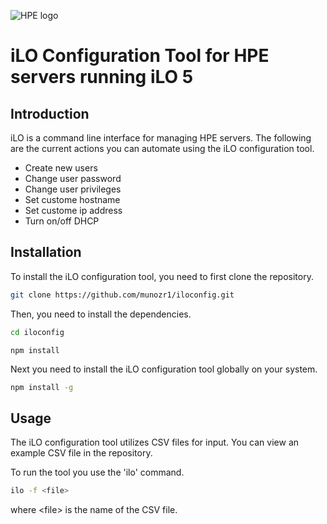 ![HPE logo](https://design-system.hpe.design/static/images/hpe-logo.svg)

# iLO Configuration Tool for HPE servers running iLO 5

## Introduction

iLO is a command line interface for managing HPE servers. The following are the current actions you can automate using the iLO configuration tool.

- Create new users
- Change user password
- Change user privileges
- Set custome hostname
- Set custome ip address
- Turn on/off DHCP

## Installation

To install the iLO configuration tool, you need to first clone the repository.

```bash
git clone https://github.com/munozr1/iloconfig.git
```

Then, you need to install the dependencies.

```bash
cd iloconfig
```

```
npm install
```

Next you need to install the iLO configuration tool globally on your system.

```bash
npm install -g
```

## Usage

The iLO configuration tool utilizes CSV files for input. You can view an example CSV file in the repository.

To run the tool you use the 'ilo' command.

```bash
ilo -f <file>
```

where \<file> is the name of the CSV file.
